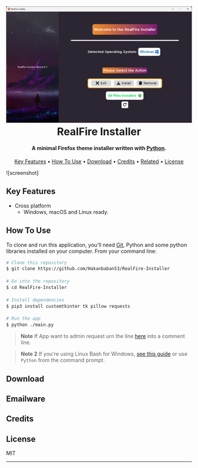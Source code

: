 
<h1 align="center">
  <br>
  <a><img src="assets/Preview_Images/home_page.png" alt="RealFire Installer" width="800"></a>
  <br>
  RealFire Installer
  <br>
</h1>

<h4 align="center">A minimal Firefox theme installer written with <a href="https://www.python.org" target="_blank">Python</a>.</h4>

<p align="center">
  <a href="#key-features">Key Features</a> •
  <a href="#how-to-use">How To Use</a> •
  <a href="#download">Download</a> •
  <a href="#credits">Credits</a> •
  <a href="#related">Related</a> •
  <a href="#license">License</a>
</p>

![screenshot]

## Key Features


* Cross platform
  - Windows, macOS and Linux ready.

## How To Use

To clone and run this application, you'll need [Git](https://git-scm.com), Python and some python libraries installed on your computer. From your command line:

```bash
# Clone this repository
$ git clone https://github.com/Hakanbaban53/RealFire-Installer

# Go into the repository
$ cd RealFire-Installer

# Install dependencies
$ pip3 install customtkinter tk pillow requests

# Run the app
$ python ./main.py
```
> **Note**
> If App want to admin request urn the line [here](https://github.com/Hakanbaban53/RealFire-Installer/blob/c2f6685af88cb3729435ab97fbaea4b7cbdf59a9/main.py#L19C9-L21C19) into a comment line.


> **Note 2**
> If you're using Linux Bash for Windows, [see this guide](https://www.howtogeek.com/261575/how-to-run-graphical-linux-desktop-applications-from-windows-10s-bash-shell/) or use `Python` from the command prompt.


## Download



## Emailware



## Credits





## License

MIT

---

